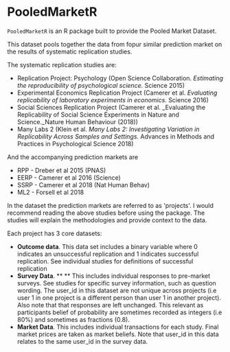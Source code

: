# PooledMarketR

`PooledMarketR` is an R package built to provide the Pooled Market Dataset.

This dataset pools together the data from fopur similar prediction market on the results of systematic replication studies.

The systematic replication studies are:

- Replication Project: Psychology (Open Science Collaboration. _Estimating the reproducibility of psychological science._  Science 2015)
- Experimental Economics Replication Project (Camerer et al. _Evaluating replicability of laboratory experiments in economics._  Science 2016)
- Social Sciences Replication Project (Camerer et al. _Evaluating the Replicability of Social Science Experiments in Nature and Science._Nature Human Behaviour (2018))
- Many Labs 2 (Klein et al. _Many Labs 2: Investigating Variation in Replicability Across Samples and Settings_. Advances in Methods and Practices in Psychological Science 2018)

And the accompanying prediction markets are

- RPP - Dreber et al 2015 (PNAS)
- EERP - Camerer et al 2016 (Science)
- SSRP - Camerer et al 2018 (Nat Human Behav)
- ML2 - Forsell et al 2018

In the dataset the prediction markets are referred to as &#39;projects&#39;. I would recommend reading the above studies before using the package. The studies will explain the methodologies and provide context to the data.

Each project has 3 core datasets:

- **Outcome data**. This data set includes a binary variable where 0 indicates an unsuccessful replication   and 1 indicates successful replication. See individual studies for definitions of successful replication
- **Survey Data**. ** ** This includes individual responses to pre-market  surveys. See studies for specific survey information, such as question wording. The user\_id in this dataset are not unique across projects (i.e user 1 in one project is a different person than user 1 in another project). Also note that that responses are left unchanged. This relevant as participants belief of probability are sometimes recorded as integers (i.e 80%) and sometimes as fractions (0.8).
- **Market Data**. This includes individual transactions for each study. Final market prices are taken as market beliefs. Note that user\_id in this data relates to the same user\_id in the survey data.

 
